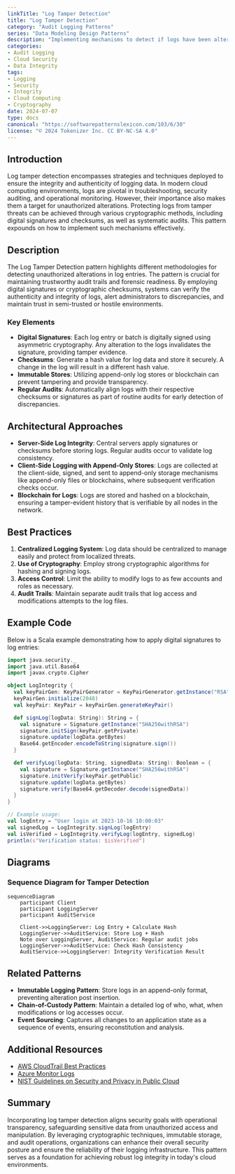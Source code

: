```yaml
---
linkTitle: "Log Tamper Detection"
title: "Log Tamper Detection"
category: "Audit Logging Patterns"
series: "Data Modeling Design Patterns"
description: "Implementing mechanisms to detect if logs have been altered ensuring the integrity and authenticity of log data through the use of cryptographic techniques and systematic audits."
categories:
- Audit Logging
- Cloud Security
- Data Integrity
tags:
- Logging
- Security
- Integrity
- Cloud Computing
- Cryptography
date: 2024-07-07
type: docs
canonical: "https://softwarepatternslexicon.com/103/6/30"
license: "© 2024 Tokenizer Inc. CC BY-NC-SA 4.0"
---
```



## Introduction

Log tamper detection encompasses strategies and techniques deployed to ensure the integrity and authenticity of logging data. In modern cloud computing environments, logs are pivotal in troubleshooting, security auditing, and operational monitoring. However, their importance also makes them a target for unauthorized alterations. Protecting logs from tamper threats can be achieved through various cryptographic methods, including digital signatures and checksums, as well as systematic audits. This pattern expounds on how to implement such mechanisms effectively.

## Description

The Log Tamper Detection pattern highlights different methodologies for detecting unauthorized alterations in log entries. The pattern is crucial for maintaining trustworthy audit trails and forensic readiness. By employing digital signatures or cryptographic checksums, systems can verify the authenticity and integrity of logs, alert administrators to discrepancies, and maintain trust in semi-trusted or hostile environments.

### Key Elements

- **Digital Signatures**: Each log entry or batch is digitally signed using asymmetric cryptography. Any alteration to the logs invalidates the signature, providing tamper evidence.
- **Checksums**: Generate a hash value for log data and store it securely. A change in the log will result in a different hash value.
- **Immutable Stores**: Utilizing append-only log stores or blockchain can prevent tampering and provide transparency.
- **Regular Audits**: Automatically align logs with their respective checksums or signatures as part of routine audits for early detection of discrepancies.

## Architectural Approaches

- **Server-Side Log Integrity**: Central servers apply signatures or checksums before storing logs. Regular audits occur to validate log consistency.
- **Client-Side Logging with Append-Only Stores**: Logs are collected at the client-side, signed, and sent to append-only storage mechanisms like append-only files or blockchains, where subsequent verification checks occur.
- **Blockchain for Logs**: Logs are stored and hashed on a blockchain, ensuring a tamper-evident history that is verifiable by all nodes in the network.

## Best Practices

1. **Centralized Logging System**: Log data should be centralized to manage easily and protect from localized threats.
2. **Use of Cryptography**: Employ strong cryptographic algorithms for hashing and signing logs.
3. **Access Control**: Limit the ability to modify logs to as few accounts and roles as necessary.
4. **Audit Trails**: Maintain separate audit trails that log access and modifications attempts to the log files.

## Example Code

Below is a Scala example demonstrating how to apply digital signatures to log entries:

```scala
import java.security._
import java.util.Base64
import javax.crypto.Cipher

object LogIntegrity {
  val keyPairGen: KeyPairGenerator = KeyPairGenerator.getInstance("RSA")
  keyPairGen.initialize(2048)
  val keyPair: KeyPair = keyPairGen.generateKeyPair()

  def signLog(logData: String): String = {
    val signature = Signature.getInstance("SHA256withRSA")
    signature.initSign(keyPair.getPrivate)
    signature.update(logData.getBytes)
    Base64.getEncoder.encodeToString(signature.sign())
  }

  def verifyLog(logData: String, signedData: String): Boolean = {
    val signature = Signature.getInstance("SHA256withRSA")
    signature.initVerify(keyPair.getPublic)
    signature.update(logData.getBytes)
    signature.verify(Base64.getDecoder.decode(signedData))
  }
}

// Example usage:
val logEntry = "User login at 2023-10-16 10:00:03"
val signedLog = LogIntegrity.signLog(logEntry)
val isVerified = LogIntegrity.verifyLog(logEntry, signedLog)
println(s"Verification status: $isVerified")
```

## Diagrams

### Sequence Diagram for Tamper Detection

```mermaid
sequenceDiagram
    participant Client
    participant LoggingServer
    participant AuditService

    Client->>LoggingServer: Log Entry + Calculate Hash
    LoggingServer->>AuditService: Store Log + Hash
    Note over LoggingServer, AuditService: Regular audit jobs
    LoggingServer->>AuditService: Check Hash Consistency
    AuditService->>LoggingServer: Integrity Verification Result
```

## Related Patterns

- **Immutable Logging Pattern**: Store logs in an append-only format, preventing alteration post insertion.
- **Chain-of-Custody Pattern**: Maintain a detailed log of who, what, when modifications or log accesses occur.
- **Event Sourcing**: Captures all changes to an application state as a sequence of events, ensuring reconstitution and analysis.

## Additional Resources

- [AWS CloudTrail Best Practices](https://docs.aws.amazon.com/awscloudtrail/latest/userguide/best-practices-security.html)
- [Azure Monitor Logs](https://docs.microsoft.com/en-us/azure/azure-monitor/essentials/logs)
- [NIST Guidelines on Security and Privacy in Public Cloud](https://nvlpubs.nist.gov/nistpubs/SpecialPublications/NIST.SP.800-144.pdf)
  
## Summary

Incorporating log tamper detection aligns security goals with operational transparency, safeguarding sensitive data from unauthorized access and manipulation. By leveraging cryptographic techniques, immutable storage, and audit operations, organizations can enhance their overall security posture and ensure the reliability of their logging infrastructure. This pattern serves as a foundation for achieving robust log integrity in today's cloud environments.


